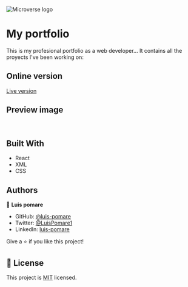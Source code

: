 ![Microverse logo](https://img.shields.io/badge/Microverse-blueviolet)

# My portfolio

This is my profesional portfolio as a web developer...
It contains all the proyects I've been working on:

## Online version

[Live version](https://630322bf80a0122e23b7ce78--playful-stardust-41d3fc.netlify.app/)

## Preview image

![<img src="./app_screenshot.png">](https://630322bf80a0122e23b7ce78--playful-stardust-41d3fc.netlify.app/)

## Built With

- React
- XML
- CSS

##

## Authors

👤 **Luis pomare**

- GitHub: [@luis-pomare](https://github.com/luis-pomare)
- Twitter: [@LuisPomare1](https://twitter.com/LuisPomare1)
- LinkedIn: [luis-pomare](https://www.linkedin.com/in/luis-pomare/)

Give a ⭐️ if you like this project!

## 📝 License

This project is [MIT](./MIT.md) licensed.
